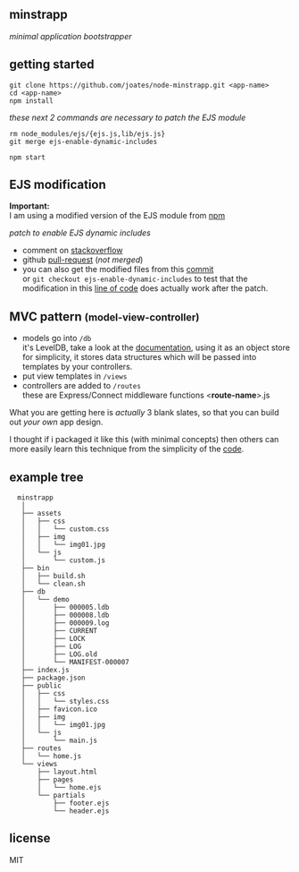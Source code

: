 ## minstrapp

_minimal application bootstrapper_

## getting started

```shell
git clone https://github.com/joates/node-minstrapp.git <app-name>
cd <app-name>
npm install
```
_these next 2 commands are necessary to patch the EJS module_
```shell
rm node_modules/ejs/{ejs.js,lib/ejs.js}
git merge ejs-enable-dynamic-includes

npm start
```

## EJS modification

**Important:**<br />I am using a modified version of the EJS module from [npm](https://www.npmjs.org/package/ejs)

_patch to enable EJS dynamic includes_
* comment on [stackoverflow](http://stackoverflow.com/a/24492791)
* github [pull-request](https://github.com/visionmedia/ejs/pull/156) (_not merged_)
* you can also get the modified files from this [commit](https://github.com/joates/node-minstrapp/commit/388e99b56c35ca7f55a98f56a0293e5cbbd73f33)<br />or ```git checkout ejs-enable-dynamic-includes``` to test that the modification in this [line of code](https://github.com/joates/node-minstrapp/blob/master/views/layout.html#L8) does actually work after the patch.

<h2>MVC pattern <small>(model-view-controller)</small></h2>

* models go into ```/db```<br />it's LevelDB, take a look at the [documentation](https://github.com/rvagg/node-levelup#basic-usage), using it as an object store for simplicity, it stores data structures which will be passed into templates by your controllers.
* put view templates in ```/views```
* controllers are added to ```/routes```<br />these are Express/Connect middleware functions \<**route-name**\>.js

What you are getting here is _actually_ 3 blank slates, so that you can build out _your own_ app design.

I thought if i packaged it like this (with minimal concepts) then others can more easily learn this technique from the simplicity of the [code](https://github.com/joates/node-minstrapp).

## example tree

```shell
  minstrapp
   │
   ├── assets
   │   ├── css
   │   │   └── custom.css
   │   ├── img
   │   │   └── img01.jpg
   │   └── js
   │       └── custom.js
   ├── bin
   │   ├── build.sh
   │   └── clean.sh
   ├── db
   │   └── demo
   │       ├── 000005.ldb
   │       ├── 000008.ldb
   │       ├── 000009.log
   │       ├── CURRENT
   │       ├── LOCK
   │       ├── LOG
   │       ├── LOG.old
   │       └── MANIFEST-000007
   ├── index.js
   ├── package.json
   ├── public
   │   ├── css
   │   │   └── styles.css
   │   ├── favicon.ico
   │   ├── img
   │   │   └── img01.jpg
   │   └── js
   │       └── main.js
   ├── routes
   │   └── home.js
   └── views
       ├── layout.html
       ├── pages
       │   └── home.ejs
       └── partials
           ├── footer.ejs
           └── header.ejs
```

## license

MIT

